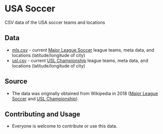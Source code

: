 # USA Soccer
CSV data of the USA soccer teams and locations

## Data

* [mls.csv](https://github.com/gavinr/usa-soccer/blob/master/mls.csv) - current [Major League Soccer](https://en.wikipedia.org/wiki/Major_League_Soccer#Teams) league teams, meta data, and locations (latitude/longitude of city)
* [usl.csv](https://github.com/gavinr/usa-soccer/blob/master/usl.csv) - current [USL Championship](https://en.wikipedia.org/wiki/USL_Championship#Clubs) league teams, meta data, and locations (latitude/longitude of city)

## Source

 * The data was originally obtained from Wikipedia in 2018 ([Major League Soccer](https://en.wikipedia.org/wiki/Major_League_Soccer#Teams) and [USL Championship](https://en.wikipedia.org/wiki/USL_Championship#Clubs)).

## Contributing and Usage

 * Everyone is welcome to contribute or use this data.
